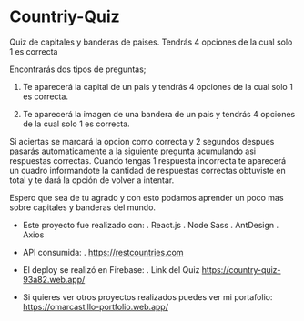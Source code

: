 # Countriy-Quiz

Quiz de capitales y banderas de paises.
Tendrás 4 opciones de la cual solo 1 es correcta

Encontrarás dos tipos de preguntas;
1) Te aparecerá la capital de un pais y tendrás 4 opciones de la cual solo 1 es correcta.

2) Te aparecerá la imagen de una bandera de un pais y tendrás 4 opciones de la cual solo 1 es correcta.

Si aciertas se marcará la opcion como correcta y 2 segundos despues pasarás automaticamente a la siguiente pregunta acumulando asi respuestas correctas.
Cuando tengas 1 respuesta incorrecta te aparecerá un cuadro informandote la cantidad de respuestas correctas obtuviste en total y te dará la opción de volver a intentar.

Espero que sea de tu agrado y con esto podamos aprender un poco mas sobre capitales y banderas del mundo.

* Este proyecto fue realizado con:
. React.js
. Node Sass
. AntDesign
. Axios

* API consumida:
. https://restcountries.com

* El deploy se realizó en Firebase:
. Link del Quiz
https://country-quiz-93a82.web.app/

* Si quieres ver otros proyectos realizados puedes ver mi portafolio:
https://omarcastillo-portfolio.web.app/
